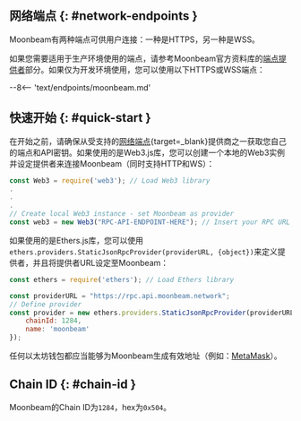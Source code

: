 ## 网络端点 {: #network-endpoints }

Moonbeam有两种端点可供用户连接：一种是HTTPS，另一种是WSS。

如果您需要适用于生产环境使用的端点，请参考Moonbeam官方资料库的[端点提供者](/builders/get-started/endpoints/#endpoint-providers)部分。如果仅为开发环境使用，您可以使用以下HTTPS或WSS端点：

--8<-- 'text/endpoints/moonbeam.md'

## 快速开始 {: #quick-start }

在开始之前，请确保从受支持的[网络端点](/builders/get-started/endpoints/){target=_blank}提供商之一获取您自己的端点和API密钥。如果使用的是Web3.js库，您可以创建一个本地的Web3实例并设定提供者来连接Moonbeam（同时支持HTTP和WS）：

```js
const Web3 = require('web3'); // Load Web3 library
.
.
.
// Create local Web3 instance - set Moonbeam as provider
const web3 = new Web3("RPC-API-ENDPOINT-HERE"); // Insert your RPC URL here
```

如果使用的是Ethers.js库，您可以使用`ethers.providers.StaticJsonRpcProvider(providerURL, {object})`来定义提供者，并且将提供者URL设定至Moonbeam：

```js
const ethers = require('ethers'); // Load Ethers library

const providerURL = "https://rpc.api.moonbeam.network";
// Define provider
const provider = new ethers.providers.StaticJsonRpcProvider(providerURL, {
    chainId: 1284,
    name: 'moonbeam'
});
```

任何以太坊钱包都应当能够为Moonbeam生成有效地址（例如：[MetaMask](https://metamask.io/)）。

## Chain ID {: #chain-id } 

Moonbeam的Chain ID为`1284`，hex为`0x504`。
